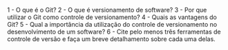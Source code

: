 1 - O que é o Git?
2 - O que é versionamento de software?
3 - Por que utilizar o Git como controle de versionamento?
4 - Quais as vantagens do Git?
5 - Qual a importância da utilização do controle de versionamento no
desenvolvimento de um software?
6 - Cite pelo menos três ferramentas de controle de versão e faça um breve
detalhamento sobre cada uma delas.